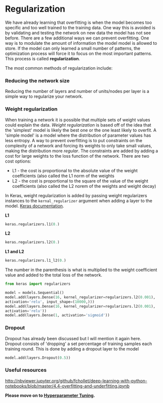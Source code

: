 # Regularization

We have already learning that overfitting is when the model becomes too specific and too well trained to the training data. One way this is avoided is by validating and testing the network on new data the model has not see before. There are a few additional ways we can prevent overfitting. One way is to modulate the amount of information the model model is allowed to store. If the model can only learned a small number of patterns, the optimization process will force it to focus on the most important patterns. This process is called **regularization**. 

The most common methods of regularization include:

### Reducing the network size

Reducing the number of layers and number of units/nodes per layer is a simple way to regularize your network. 

### Weight regularization

When training a network it is possible that multiple sets of weight values could explain the data. *Weight regularization* is based off of the idea that the 'simplest' model is likely the best one or the one least likely to overfit. A 'simple model' is a model where the distribution of parameter values has less entropy. A way to prevent overfitting is to put constraints on the complexity of a network and forcing its weights to only take small values, making the distribution more *regular*. The constraints are added by adding a cost for large weights to the loss function of the network. There are two cost options:

* L1 - the cost is proportional to the absolute value of the weight coefficients (also called the L1 norm of the weights
* L2 - the cost is proportional to the square of the value of the weight coefficients (also called the L2 norem of the weights and weight decay)

In Keras, weight regularization is added by passing weight regularizers instances to the `kernal_regularizer` argument when adding a layer to the model. [Keras documentation](https://keras.io/regularizers/).

**L1**
```python
keras.regularizers.l1(0.)
```

**L2**
```python
keras.regularizers.l2(0.)
```

**L1 and L2**
```python
keras.regularizers.l1_l2(0.)
```

The number in the parenthesis is what is multiplied to the weight coefficient value and added to the total loss of the network.

```python
from keras import regularizers

model = models.Sequential()
model.add(layers.Dense(16, kernel_regularizer=regularizers.l2(0.001),
activation='relu', input_shape=(10000,)))
model.add(layers.Dense(16, kernel_regularizer=regularizers.l2(0.001),
activation='relu'))
model.add(layers.Dense(1, activation='sigmoid'))
```

### Dropout

Dropout has already been discussed but I will mention it again here. Dropout consists of 'dropping' a set percentage of training samples each training round. This is done by adding a dropout layer to the model

```python
model.add(layers.Dropout(0.5))
```

### Useful resources
http://nbviewer.jupyter.org/github/fchollet/deep-learning-with-python-notebooks/blob/master/4.4-overfitting-and-underfitting.ipynb


**Please move on to [Hyperparameter Tuning](https://github.com/kitchell/DeepLearningTutorial_LBspectrum/blob/master/HyperparamTuning.md).**

